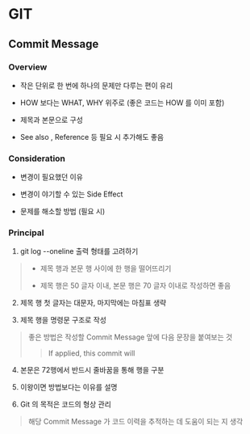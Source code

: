 # GIT

## Commit Message

### Overview

- 작은 단위로 한 번에 하나의 문제만 다루는 편이 유리

- HOW 보다는 WHAT, WHY 위주로 (좋은 코드는 HOW 를 이미 포함)

- 제목과 본문으로 구성

- See also , Reference 등 필요 시 추가해도 좋음

### Consideration

- 변경이 필요했던 이유

- 변경이 야기할 수 있는 Side Effect

- 문제를 해소할 방법 (필요 시)

### Principal

1. git log --oneline 출력 형태를 고려하기
> - 제목 행과 본문 행 사이에 한 행을 떨어뜨리기
>
> - 제목 행은 50 글자 이내, 본문 행은 70 글자 이내로 작성하면 좋음

2. 제목 행 첫 글자는 대문자, 마지막에는 마침표 생략

3. 제목 행을 명령문 구조로 작성
> 좋은 방법은 작성할 Commit Message 앞에 다음 문장을 붙여보는 것
> > If applied, this commit will

4. 본문은 72행에서 반드시 줄바꿈을 통해 행을 구분

5. 이왕이면 방법보다는 이유를 설명

6. Git 의 목적은 코드의 형상 관리
> 해당 Commit Message 가 코드 이력을 추적하는 데 도움이 되는 지 생각

